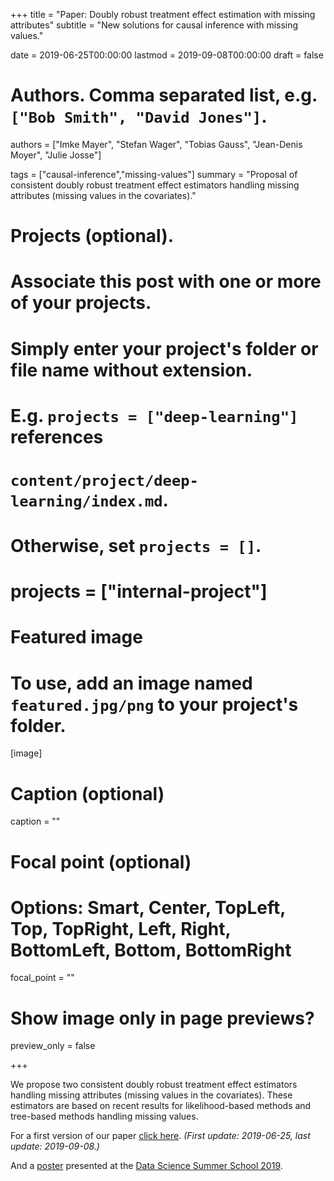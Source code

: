 +++
title = "Paper: Doubly robust treatment effect estimation with missing attributes"
subtitle = "New solutions for causal inference with missing values."

date = 2019-06-25T00:00:00
lastmod = 2019-09-08T00:00:00
draft = false

# Authors. Comma separated list, e.g. `["Bob Smith", "David Jones"]`.
authors = ["Imke Mayer", "Stefan Wager", "Tobias Gauss", "Jean-Denis Moyer", "Julie Josse"]

tags = ["causal-inference","missing-values"]
summary = "Proposal of consistent doubly robust treatment effect estimators handling missing attributes (missing values in the covariates)."

# Projects (optional).
#   Associate this post with one or more of your projects.
#   Simply enter your project's folder or file name without extension.
#   E.g. `projects = ["deep-learning"]` references 
#   `content/project/deep-learning/index.md`.
#   Otherwise, set `projects = []`.
# projects = ["internal-project"]

# Featured image
# To use, add an image named `featured.jpg/png` to your project's folder. 
[image]
  # Caption (optional)
   caption = ""

  # Focal point (optional)
  # Options: Smart, Center, TopLeft, Top, TopRight, Left, Right, BottomLeft, Bottom, BottomRight
  focal_point = ""

  # Show image only in page previews?
  preview_only = false

+++

We propose two consistent doubly robust treatment effect estimators handling missing attributes (missing values in the covariates). These estimators are based on recent results for likelihood-based methods and tree-based methods handling missing values.

For a first version of our paper [click here](2019-09-08_DR-TreatmentEffect-WithMissingAttributes.pdf). *(First update: 2019-06-25, last update: 2019-09-08.)* 

And a [poster](2019-06-25_DS3_poster.pdf) presented at the [Data Science Summer School 2019](https://www.ds3-datascience-polytechnique.fr).